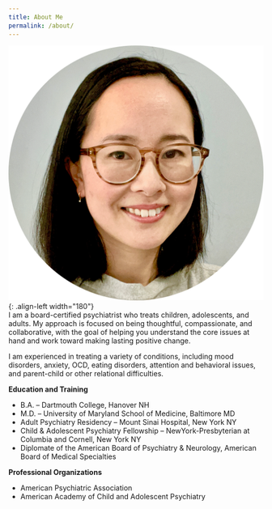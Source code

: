 ```yaml
---
title: About Me
permalink: /about/
---
```


![headshot](/assets/images/headshotcircle.png){: .align-left width="180"}  
I am a board-certified psychiatrist who treats children, adolescents, and adults. My approach is focused on being thoughtful, compassionate, and collaborative, with the goal of helping you understand the core issues at hand and work toward making lasting positive change.

I am experienced in treating a variety of conditions, including mood disorders, anxiety, OCD, eating disorders, attention and behavioral issues, and parent-child or other relational difficulties.

**Education and Training**
- B.A. – Dartmouth College, Hanover NH
- M.D. – University of Maryland School of Medicine, Baltimore MD
- Adult Psychiatry Residency – Mount Sinai Hospital, New York NY
- Child & Adolescent Psychiatry Fellowship – NewYork-Presbyterian at Columbia and Cornell, New York NY
- Diplomate of the American Board of Psychiatry & Neurology, American Board of Medical Specialties

**Professional Organizations**
- American Psychiatric Association
- American Academy of Child and Adolescent Psychiatry 
